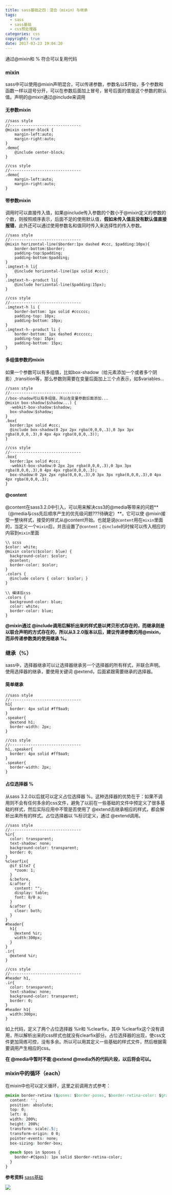 ```yaml
---
title: sass基础之四：混合（mixin）与继承
tags:
  - sass
  - sass基础
  - css预处理器
categories: css
copyright: true
date: 2017-03-23 19:04:20
---
```

通过@mixin和 % 符合可以复用代码
<!--more-->
### mixin
sass中可以使用@mixin声明混合，可以传递参数，参数名以$开始，多个参数和函数一样以逗号分开，可以在参数后面加上冒号，冒号后面的值是这个参数的默认值。声明的@mixin通过@include来调用
#### 无参数mixin
```
//sass style
//-------------------------------
@mixin center-block {
    margin-left:auto;
    margin-right:auto;
}
.demo{
    @include center-block;
}

//css style
//-------------------------------
.demo{
    margin-left:auto;
    margin-right:auto;
}
```

#### 带参数mixin
调用时可以直接传入值，如果@include传入参数的个数小于@mixin定义的参数的个数，则按照顺序表示，后面不足的使用默认值，**假如未传入值且没有默认值直接报错**，此外还可以通过使用参数名和值同时传入来选择性的传入参数。

```
//sass style
//-------------------------------   
@mixin horizontal-line($border:1px dashed #ccc, $padding:10px){
    border-bottom:$border;
    padding-top:$padding;
    padding-bottom:$padding;  
}
.imgtext-h li{
    @include horizontal-line(1px solid #ccc);
}
.imgtext-h--product li{
    @include horizontal-line($padding:15px);
}

//css style
//-------------------------------
.imgtext-h li {
    border-bottom: 1px solid #cccccc;
    padding-top: 10px;
    padding-bottom: 10px;
}
.imgtext-h--product li {
    border-bottom: 1px dashed #cccccc;
    padding-top: 15px;
    padding-bottom: 15px;
}
```

#### 多组值参数的mixin
如果一个参数可以有多组值，比如box-shadow（给元素添加一个或者多个阴影）,transition等，那么参数则需要在变量后面加上三个点表示，如$variables...
```
//sass style
//-------------------------------   
//box-shadow可以有多组值，所以在变量参数后面添加...
@mixin box-shadow($shadow...) {
  -webkit-box-shadow:$shadow;
  box-shadow:$shadow;
}
.box{
  border:1px solid #ccc;
  @include box-shadow(0 2px 2px rgba(0,0,0,.3),0 3px 3px rgba(0,0,0,.3),0 4px 4px rgba(0,0,0,.3));
}

//css style
//-------------------------------
.box{
  border:1px solid #ccc;
  -webkit-box-shadow:0 2px 2px rgba(0,0,0,.3),0 3px 3px rgba(0,0,0,.3),0 4px 4px rgba(0,0,0,.3);
  box-shadow:0 2px 2px rgba(0,0,0,.3),0 3px 3px rgba(0,0,0,.3),0 4px 4px rgba(0,0,0,.3);
}
```

#### @content

@content在sass3.2.0中引入，可以用来解决css3的@media等带来的问题**（@media与css先后顺序产生的优先级问题???待确定）**。它可以使 @mixin接受一整块样式，接受的样式从@content开始。也就是说`@content`用在`mixin`里面的，当定义一个`mixin`后，并且设置了`@content`；`@include`的时候可以传入相应的内容到`mixin`里面

```
\\ scss
$color: white;
@mixin colors($color: blue) {
  background-color: $color;
  @content;
  border-color: $color;
}
.colors {
  @include colors { color: $color; }
}

\\ 编译后css
.colors {
  background-color: blue;
  color: white;
  border-color: blue;
}
```

**@mixin通过 @include调用后解析出来的样式是以拷贝形式存在的，而继承则是以联合声明的方式存在的，所以从3.2.0版本以后，建议传递参数的用@mixin，而非传递参数类的使用继承 %。**

### 继承（%）
sass中，选择器继承可以让选择器继承另一个选择器的所有样式，并联合声明。使用选择器的继承，要使用关键词 @extend，后面紧跟需要继承的选择器。

#### 简单继承
```
//sass style
//-------------------------------
h1{
  border: 4px solid #ff9aa9;
}
.speaker{
  @extend h1;
  border-width: 2px;
}

//css style
//-------------------------------
h1,.speaker{
  border: 4px solid #ff9aa9;
}
.speaker{
  border-width: 2px;
}
```

#### 占位选择器 %
从sass 3.2.0以后就可以定义占位选择器 %。这种选择器的优势在于：如果不调用则不会有任何多余的css文件，避免了以前在一些基础的文件中预定义了很多基础的样式，然后实际应用中不管是否使用了 @extend去继承相应的样式，都会解析出来所有的样式。占位选择器以 %标识定义，通过 @extend调用。
```
//sass style
//-------------------------------
%ir{
  color: transparent;
  text-shadow: none;
  background-color: transparent;
  border: 0;
}
%clearfix{
  @if $lte7 {
    *zoom: 1;
  }
  &:before,
  &:after {
    content: "";
    display: table;
    font: 0/0 a;
  }
  &:after {
    clear: both;
  }
}
#header{
  h1{
    @extend %ir;
    width:300px;
  }
}
.ir{
  @extend %ir;
}

//css style
//-------------------------------
#header h1,
.ir{
  color: transparent;
  text-shadow: none;
  background-color: transparent;
  border: 0;
}
#header h1{
  width:300px;
}
```
如上代码，定义了两个占位选择器 %ir和 %clearfix，其中 %clearfix这个没有调用，所以解析出来的css样式也就没有clearfix部分。占位选择器的出现，使css文件更加简练可控，没有多余。所以可以用其定义一些基础的样式文件，然后根据需要调用产生相应的css。

**在 @media中暂时不能 @extend @media外的代码片段，以后将会可以。**

### mixin中的循环（each）
在mixin中也可以定义循环，这里之前调用方式参考：
```css
@mixin border-retina ($poses: $border-poses, $border-retina-color: $gray-light) {
  content: '';
  position: absolute;
  top: 0;
  left: 0;
  width: 200%;
  height: 200%;
  transform: scale(.5);
  transform-origin: 0 0;
  pointer-events: none;
  box-sizing: border-box;

  @each $pos in $poses {
    border-#{$pos}: 1px solid $border-retina-color;
  }
}
```

**参考资料**
[sass基础](https://www.w3cplus.com/sassguide/syntax.html)

![](http://static.zhyjor.com/wexin.png)
